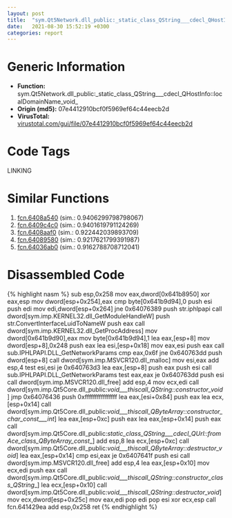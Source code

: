 ```yaml
---
layout: post
title:  "sym.Qt5Network.dll_public꞉_static_class_QString___cdecl_QHostInfo꞉꞉localDomainName_void_ @ 07e4412910bcf0f5969ef64c44eecb2d"
date:   2021-08-30 15:52:19 +0300
categories: report
---
```


# Generic Information
- **Function:** sym.Qt5Network.dll\_public꞉\_static\_class\_QString\_\_\_cdecl\_QHostInfo꞉꞉localDomainName\_void\_
- **Origin (md5):** 07e4412910bcf0f5969ef64c44eecb2d
- **VirusTotal:** [virustotal.com/gui/file/07e4412910bcf0f5969ef64c44eecb2d][virustotal_ref]

# Code Tags
<span class="tag" id="LINKING">LINKING</span>


# Similar Functions

1. [fcn.6408a540][similar_1_ref] (sim.: 0.9406299798798067)
2. [fcn.6409c4c0][similar_2_ref] (sim.: 0.9401619791124269)
3. [fcn.6408aaf0][similar_3_ref] (sim.: 0.922442039893709)
4. [fcn.64089580][similar_4_ref] (sim.: 0.9217621799391987)
5. [fcn.64036ab0][similar_5_ref] (sim.: 0.9162788708712041)


# Disassembled Code

{% highlight nasm %}
sub esp,0x258
mov eax,dword[0x641b8950]
xor eax,esp
mov dword[esp+0x254],eax
cmp byte[0x641b9d94],0
push esi
push edi
mov edi,dword[esp+0x264]
jne 0x64076389
push str.iphlpapi
call dword[sym.imp.KERNEL32.dll_GetModuleHandleW]
push str.ConvertInterfaceLuidToNameW
push eax
call dword[sym.imp.KERNEL32.dll_GetProcAddress]
mov dword[0x641b9d90],eax
mov byte[0x641b9d94],1
lea eax,[esp+8]
mov dword[esp+8],0x248
push eax
lea esi,[esp+0x18]
mov eax,esi
push eax
call sub.IPHLPAPI.DLL_GetNetworkParams
cmp eax,0x6f
jne 0x640763dd
push dword[esp+8]
call dword[sym.imp.MSVCR120.dll_malloc]
mov esi,eax
add esp,4
test esi,esi
je 0x640763d3
lea eax,[esp+8]
push eax
push esi
call sub.IPHLPAPI.DLL_GetNetworkParams
test eax,eax
je 0x640763dd
push esi
call dword[sym.imp.MSVCR120.dll_free]
add esp,4
mov ecx,edi
call dword[sym.imp.Qt5Core.dll_public:_void___thiscall_QString::constructor_void_]
jmp 0x64076436
push 0xffffffffffffffff
lea eax,[esi+0x84]
push eax
lea ecx,[esp+0x14]
call dword[sym.imp.Qt5Core.dll_public:_void___thiscall_QByteArray::constructor_char_const___int_]
lea eax,[esp+0xc]
push eax
lea eax,[esp+0x14]
push eax
call dword[sym.imp.Qt5Core.dll_public:_static_class_QString___cdecl_QUrl::fromAce_class_QByteArray_const__]
add esp,8
lea ecx,[esp+0xc]
call dword[sym.imp.Qt5Core.dll_public:_void___thiscall_QByteArray::destructor_void_]
lea eax,[esp+0x14]
cmp esi,eax
je 0x6407641f
push esi
call dword[sym.imp.MSVCR120.dll_free]
add esp,4
lea eax,[esp+0x10]
mov ecx,edi
push eax
call dword[sym.imp.Qt5Core.dll_public:_void___thiscall_QString::constructor_class_QString__]
lea ecx,[esp+0x10]
call dword[sym.imp.Qt5Core.dll_public:_void___thiscall_QString::destructor_void_]
mov ecx,dword[esp+0x25c]
mov eax,edi
pop edi
pop esi
xor ecx,esp
call fcn.641429ea
add esp,0x258
ret 
{% endhighlight %}


[similar_1_ref]: /report/fcn.6408a540@07e4412910bcf0f5969ef64c44eecb2d
[similar_2_ref]: /report/fcn.6409c4c0@07e4412910bcf0f5969ef64c44eecb2d
[similar_3_ref]: /report/fcn.6408aaf0@07e4412910bcf0f5969ef64c44eecb2d
[similar_4_ref]: /report/fcn.64089580@07e4412910bcf0f5969ef64c44eecb2d
[similar_5_ref]: /report/fcn.64036ab0@07e4412910bcf0f5969ef64c44eecb2d
[virustotal_ref]: https://www.virustotal.com/gui/file/07e4412910bcf0f5969ef64c44eecb2d